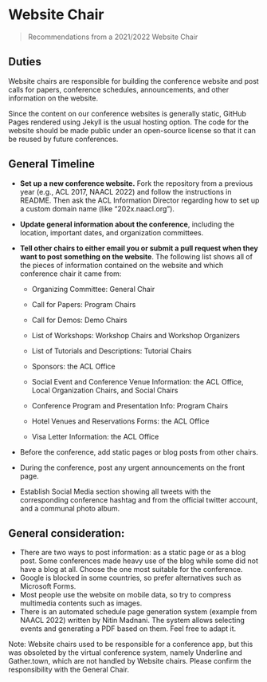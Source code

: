 # Website Chair

> Recommendations from a 2021/2022 Website Chair
> 
## Duties
Website chairs are responsible for building the conference website and post calls for papers, conference schedules, announcements, and other information on the website.


Since the content on our conference websites is generally static, GitHub Pages rendered using Jekyll is the usual hosting option. The code for the website should be made public under an open-source license so that it can be reused by future conferences.


## General Timeline

* __**Set up a new conference website.**__ Fork the repository from a previous year (e.g., ACL 2017, NAACL 2022) and follow the instructions in README. Then ask the ACL Information Director regarding how to set up a custom domain name (like “202x.naacl.org”).

* __**Update general information about the conference**__, including the location, important dates, and organization committees.

* __**Tell other chairs to either email you or submit a pull request when they want to post something on the website**__. The following list shows all of the pieces of information contained on the website and which conference chair it came from:

  - Organizing Committee: General Chair

  - Call for Papers: Program Chairs

  - Call for Demos: Demo Chairs

  - List of Workshops: Workshop Chairs and Workshop Organizers

  - List of Tutorials and Descriptions: Tutorial Chairs

  - Sponsors: the ACL Office

  - Social Event and Conference Venue Information: the ACL Office, Local Organization Chairs, and Social Chairs

  - Conference Program and Presentation Info: Program Chairs

  - Hotel Venues and Reservations Forms: the ACL Office

  - Visa Letter Information: the ACL Office

* Before the conference, add static pages or blog posts from other chairs.

* During the conference, post any urgent announcements on the front page.

* Establish Social Media section showing all tweets with the corresponding conference hashtag and from the official twitter account, and a communal photo album.

## General consideration:
* There are two ways to post information: as a static page or as a blog post. Some conferences made heavy use of the blog while some did not have a blog at all. Choose the one most suitable for the conference.
* Google is blocked in some countries, so prefer alternatives such as Microsoft Forms.
* Most people use the website on mobile data, so try to compress multimedia contents such as images.
* There is an automated schedule page generation system (example from NAACL 2022) written by Nitin Madnani. The system allows selecting events and generating a PDF based on them. Feel free to adapt it.


Note: Website chairs used to be responsible for a conference app, but this was obsoleted by the virtual conference system, namely Underline and Gather.town, which are not handled by Website chairs. Please confirm the responsibility with the General Chair.
